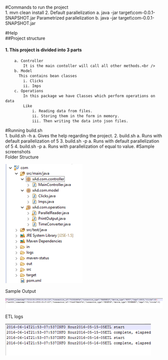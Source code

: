 #Commands to run the project<br />
	1. mvn clean install
	2. Default parallelization
		a. java -jar target\com-0.0.1-SNAPSHOT.jar
	   Parametrized parallelization
		b. java -jar target\com-0.0.1-SNAPSHOT.jar <count>
	   
#Help <br />
##Project structure
####	1. This project is divided into 3 parts
		a. Controller
			It is the main contoller will call all other methods.<br />
		b. Model 
		  This contains bean classes
			i. Clicks
			ii. Imps
		c. Operations 
			In this package we have Classes which perform operations on data 
			Like 
				i. Reading data from files.
				ii. Storing them in the form in memory.
				iii. Then writing the data into json files.
#Running build.sh <br />
	1. build.sh -h
		a. Gives the help regarding the project.
	2. build.sh 
		a. Runs with default parallelization of 5
	3. build.sh -p
		a. Runs with default parallelization of 5
	4. build.sh -p <value>
		a. Runs with parallelization of equal to value.
#Sample screenshots <br />
 Folder Structure

![alt tag](https://github.com/ManoranjanSriramagiri/XAd/blob/master/ScreenShots/FolderStructure.PNG)

 Sample Output

![alt tag](https://github.com/ManoranjanSriramagiri/XAd/blob/master/ScreenShots/SampleOutPut.PNG)

 ETL logs

![alt tag](https://github.com/ManoranjanSriramagiri/XAd/blob/master/ScreenShots/ETLlogs.PNG)
